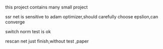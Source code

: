 this project contains many small project


ssr net is sensitive to adam optimizer,should carefully choose epslion,can converge 



switch norm test is ok 


rescan net just finish,without test ,paper<Recurrent Squeeze-and-Excitation Context
Aggregation Net for Single Image Deraining>
